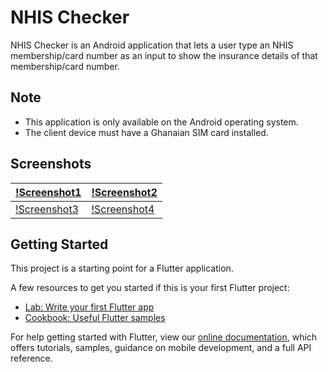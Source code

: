 # NHIS Checker
NHIS Checker is an Android application that lets a user type an NHIS membership/card number as an input to show the insurance details of that membership/card number.

## Note
- This application is only available on the Android operating system.
- The client device must have a Ghanaian SIM card installed.

## Screenshots
| [!Screenshot1](https://github.com/anohene1/nhis_checker/blob/master/Screenshot1.jpg) | [!Screenshot2](https://github.com/anohene1/nhis_checker/blob/master/Screenshot2.jpg) |
| ----------- | ----------- |
| [!Screenshot3](https://github.com/anohene1/nhis_checker/blob/master/Screenshot3.jpg) | [!Screenshot4](https://github.com/anohene1/nhis_checker/blob/master/Screenshot4.jpg) |

## Getting Started

This project is a starting point for a Flutter application.

A few resources to get you started if this is your first Flutter project:

- [Lab: Write your first Flutter app](https://flutter.dev/docs/get-started/codelab)
- [Cookbook: Useful Flutter samples](https://flutter.dev/docs/cookbook)

For help getting started with Flutter, view our
[online documentation](https://flutter.dev/docs), which offers tutorials,
samples, guidance on mobile development, and a full API reference.
